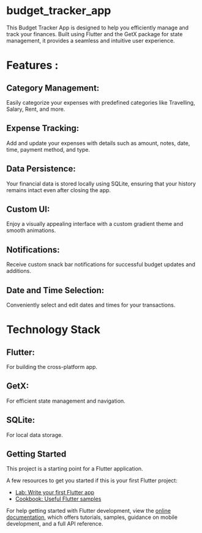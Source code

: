 # budget_tracker_app

This Budget Tracker App is designed to help you efficiently manage and track your finances. Built using Flutter and the GetX package for state management, it provides a seamless and intuitive user experience.

# Features :
## Category Management: 
Easily categorize your expenses with predefined categories like Travelling, Salary, Rent, and more.
## Expense Tracking: 
Add and update your expenses with details such as amount, notes, date, time, payment method, and type.
## Data Persistence: 
Your financial data is stored locally using SQLite, ensuring that your history remains intact even after closing the app.
## Custom UI: 
Enjoy a visually appealing interface with a custom gradient theme and smooth animations.
## Notifications: 
Receive custom snack bar notifications for successful budget updates and additions.
## Date and Time Selection: 
Conveniently select and edit dates and times for your transactions.
# Technology Stack
## Flutter: 
For building the cross-platform app.
## GetX: 
For efficient state management and navigation.
## SQLite: 
For local data storage.


## Getting Started

This project is a starting point for a Flutter application.

A few resources to get you started if this is your first Flutter project:

- [Lab: Write your first Flutter app](https://docs.flutter.dev/get-started/codelab)
- [Cookbook: Useful Flutter samples](https://docs.flutter.dev/cookbook)

For help getting started with Flutter development, view the
[online documentation](https://docs.flutter.dev/), which offers tutorials,
samples, guidance on mobile development, and a full API reference.
